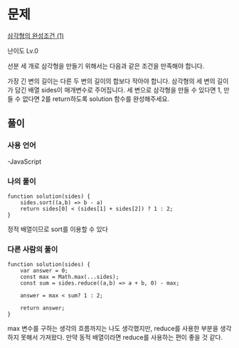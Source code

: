 # 문제

[삼각형의 완성조건 (1)](https://school.programmers.co.kr/learn/courses/30/lessons/120889)

난이도 Lv.0

선분 세 개로 삼각형을 만들기 위해서는 다음과 같은 조건을 만족해야 합니다.

가장 긴 변의 길이는 다른 두 변의 길이의 합보다 작아야 합니다.
삼각형의 세 변의 길이가 담긴 배열 sides이 매개변수로 주어집니다. 세 변으로 삼각형을 만들 수 있다면 1, 만들 수 없다면 2를 return하도록 solution 함수를 완성해주세요.

## 풀이

### 사용 언어

-JavaScript

### 나의 풀이

```
function solution(sides) {
    sides.sort((a,b) => b - a)
    return sides[0] < (sides[1] + sides[2]) ? 1 : 2;
}
```

정적 배열이므로 sort를 이용할 수 있다

### 다른 사람의 풀이

```
function solution(sides) {
    var answer = 0;
    const max = Math.max(...sides);
    const sum = sides.reduce((a,b) => a + b, 0) - max;

    answer = max < sum? 1 : 2;

    return answer;
}
```

max 변수를 구하는 생각의 흐름까지는 나도 생각했지만, reduce를 사용한 부분을 생각하지 못해서 가져왔다. 만약 동적 배열이라면 reduce를 사용하는 편이 좋을 것 같다.
